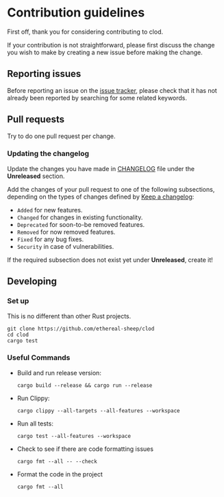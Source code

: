 # Contribution guidelines

First off, thank you for considering contributing to clod.

If your contribution is not straightforward, please first discuss the change you
wish to make by creating a new issue before making the change.

## Reporting issues

Before reporting an issue on the
[issue tracker](https://github.com/ethereal-sheep/clod/issues),
please check that it has not already been reported by searching for some related
keywords.

## Pull requests

Try to do one pull request per change.

### Updating the changelog

Update the changes you have made in
[CHANGELOG](https://github.com/ethereal-sheep/clod/blob/main/CHANGELOG.md)
file under the **Unreleased** section.

Add the changes of your pull request to one of the following subsections,
depending on the types of changes defined by
[Keep a changelog](https://keepachangelog.com/en/1.0.0/):

- `Added` for new features.
- `Changed` for changes in existing functionality.
- `Deprecated` for soon-to-be removed features.
- `Removed` for now removed features.
- `Fixed` for any bug fixes.
- `Security` in case of vulnerabilities.

If the required subsection does not exist yet under **Unreleased**, create it!

## Developing

### Set up

This is no different than other Rust projects.

```shell
git clone https://github.com/ethereal-sheep/clod
cd clod
cargo test
```

### Useful Commands

- Build and run release version:

  ```shell
  cargo build --release && cargo run --release
  ```

- Run Clippy:

  ```shell
  cargo clippy --all-targets --all-features --workspace
  ```

- Run all tests:

  ```shell
  cargo test --all-features --workspace
  ```

- Check to see if there are code formatting issues

  ```shell
  cargo fmt --all -- --check
  ```

- Format the code in the project

  ```shell
  cargo fmt --all
  ```
